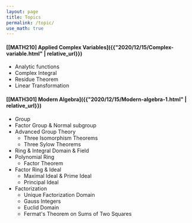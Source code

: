 ```yaml
---
layout: page
title: Topics
permalink: /topic/
use_math: true
---
```


#### [[MATH210] Applied Complex Variables]({{"2020/12/15/Complex-variable.html" | relative_url}})
- Analytic functions
- Complex Integral
- Residue Theorem
- Linear Transformation

#### [[MATH301] Modern Algebra]({{"2020/12/15/Modern-algebra-1.html" | relative_url}})
- Group
- Factor Group & Normal subgroup
- Advanced Group Theory
  - Three Isomorphism Theorems
  - Three Sylow Theorems
- Ring & Integral Domain & Field
- Polynomial Ring
  - Factor Theorem
- Factor Ring & Ideal
  - Maximal Ideal & Prime Ideal
  - Principal Ideal
- Factorization
  - Unique Factorization Domain
  - Gauss Integers
  - Euclid Domain
  - Fermat's Theorem on Sums of Two Squares
